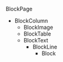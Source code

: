 
BlockPage
- BlockColumn
    - BlockImage
    - BlockTable
    - BlockText
        - BlockLine
            - Block